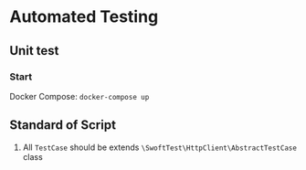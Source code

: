 # Automated Testing

## Unit test

### Start
Docker Compose: `docker-compose up`

## Standard of Script
1. All `TestCase` should be extends `\SwoftTest\HttpClient\AbstractTestCase` class
